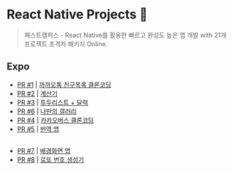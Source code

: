 # React Native Projects 🚀
> 패스트캠퍼스 - React Native를 활용한 빠르고 완성도 높은 앱 개발 with 21개 프로젝트 초격차 패키지 Online.


## Expo
- [PR #1](https://github.com/chaeyun-sim/react-native-projects/pull/1) | [까까오톡 친구목록 클론코딩](https://github.com/chaeyun-sim/react-native-projects/tree/main/kakao-friends-list)
- [PR #2](https://github.com/chaeyun-sim/react-native-projects/pull/2) | [계산기](https://github.com/chaeyun-sim/react-native-projects/tree/main/calculator)
- [PR #3](https://github.com/chaeyun-sim/react-native-projects/pull/3) | [투두리스트 + 달력](https://github.com/chaeyun-sim/react-native-projects/tree/main/todo-list)
- [PR #6](https://github.com/chaeyun-sim/react-native-projects/pull/6) | [나만의 갤러리](https://github.com/chaeyun-sim/react-native-projects/tree/main/my-gallery)
- [PR #4](https://github.com/chaeyun-sim/react-native-projects/pull/4) | [카카오버스 클론코딩](https://github.com/chaeyun-sim/react-native-projects/tree/main/kakao-bus)
- [PR #5](https://github.com/chaeyun-sim/react-native-projects/pull/5) | [번역 앱](https://github.com/chaeyun-sim/react-native-projects/tree/main/translation-app)

##

- [PR #7](https://github.com/chaeyun-sim/react-native-projects/pull/7) | [배경화면 앱](https://github.com/chaeyun-sim/react-native-projects/tree/main/wall-paper-app)
- [PR #8](https://github.com/chaeyun-sim/react-native-projects/pull/8) | [로또 번호 생성기](https://github.com/chaeyun-sim/react-native-projects/tree/main/lotto-generator)

